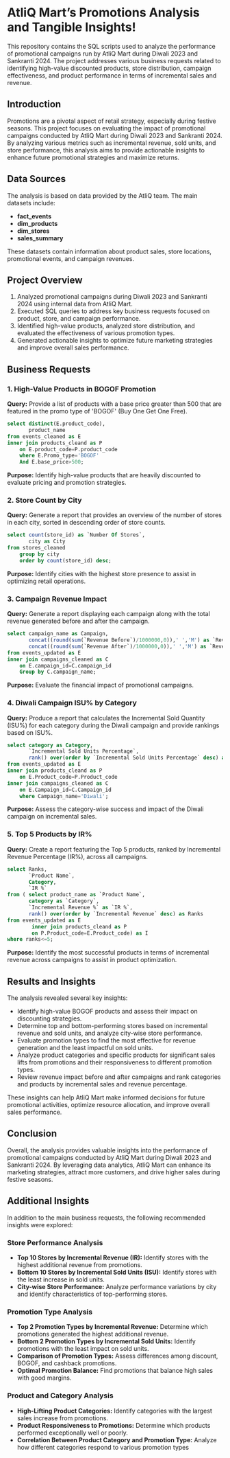 # AtliQ Mart’s Promotions Analysis and Tangible Insights!

This repository contains the SQL scripts used to analyze the performance of promotional campaigns run by AtliQ Mart during Diwali 2023 and Sankranti 2024. The project addresses various business requests related to identifying high-value discounted products, store distribution, campaign effectiveness, and product performance in terms of incremental sales and revenue.

## Introduction

Promotions are a pivotal aspect of retail strategy, especially during festive seasons. This project focuses on evaluating the impact of promotional campaigns conducted by AtliQ Mart during Diwali 2023 and Sankranti 2024. By analyzing various metrics such as incremental revenue, sold units, and store performance, this analysis aims to provide actionable insights to enhance future promotional strategies and maximize returns.

## Data Sources

The analysis is based on data provided by the AtliQ team. The main datasets include:
- **fact_events**
- **dim_products**
- **dim_stores**
- **sales_summary**

These datasets contain information about product sales, store locations, promotional events, and campaign revenues.

## Project Overview

1. Analyzed promotional campaigns during Diwali 2023 and Sankranti 2024 using internal data from AtliQ Mart.
2. Executed SQL queries to address key business requests focused on product, store, and campaign performance.
3. Identified high-value products, analyzed store distribution, and evaluated the effectiveness of various promotion types.
4. Generated actionable insights to optimize future marketing strategies and improve overall sales performance.

## Business Requests

### 1. High-Value Products in BOGOF Promotion
**Query:**
Provide a list of products with a base price greater than 500 that are featured in the promo type of 'BOGOF' (Buy One Get One Free).

```sql
select distinct(E.product_code),
	   product_name
from events_cleaned as E
inner join products_cleand as P
	on E.product_code=P.product_code
	where E.Promo_type='BOGOF'
	And E.base_price>500;
```

**Purpose:**
Identify high-value products that are heavily discounted to evaluate pricing and promotion strategies.

### 2. Store Count by City
**Query:**
Generate a report that provides an overview of the number of stores in each city, sorted in descending order of store counts.

```sql
select count(store_id) as `Number Of Stores`,
	   city as City
from stores_cleaned
	group by city
	order by count(store_id) desc;
```
**Purpose:**
Identify cities with the highest store presence to assist in optimizing retail operations.

### 3. Campaign Revenue Impact
**Query:**
Generate a report displaying each campaign along with the total revenue generated before and after the campaign.

```sql
select campaign_name as Campaign,
       concat((round(sum(`Revenue Before`)/1000000,0)),' ','M') as `Revenue Before`,
       concat((round(sum(`Revenue After`)/1000000,0)),' ','M') as `Revenue After`
from events_updated as E
inner join campaigns_cleaned as C
	on E.campaign_id=C.campaign_id
	Group by C.campaign_name;
```
**Purpose:**
Evaluate the financial impact of promotional campaigns.

### 4. Diwali Campaign ISU% by Category
**Query:**
Produce a report that calculates the Incremental Sold Quantity (ISU%) for each category during the Diwali campaign and provide rankings based on ISU%.

```sql
select category as Category,
       `Incremental Sold Units Percentage`,
       rank() over(order by `Incremental Sold Units Percentage` desc) as Ranks
from events_updated as E
inner join products_cleand as P
	on E.Product_code=P.Product_code
inner join campaigns_cleaned as C
	on E.Campaign_id=C.Campaign_id
	where Campaign_name='Diwali';
```

**Purpose:**
Assess the category-wise success and impact of the Diwali campaign on incremental sales.

### 5. Top 5 Products by IR%
**Query:**
Create a report featuring the Top 5 products, ranked by Incremental Revenue Percentage (IR%), across all campaigns.

```sql
select Ranks,
	   `Product Name`,
       Category,
       `IR %`
from ( select product_name as `Product Name`,
       category as `Category`,
	   `Incremental Revenue %` as `IR %`,
       rank() over(order by `Incremental Revenue` desc) as Ranks
from events_updated as E
		inner join products_cleand as P
		on P.Product_code=E.Product_code) as I
where ranks<=5;
```

**Purpose:**
Identify the most successful products in terms of incremental revenue across campaigns to assist in product optimization.

## Results and Insights

The analysis revealed several key insights:
- Identify high-value BOGOF products and assess their impact on discounting strategies.
- Determine top and bottom-performing stores based on incremental revenue and sold units, and analyze city-wise store performance.
- Evaluate promotion types to find the most effective for revenue generation and the least impactful on sold units.
- Analyze product categories and specific products for significant sales lifts from promotions and their responsiveness to different promotion types.
- Review revenue impact before and after campaigns and rank categories and products by incremental sales and revenue percentage.

These insights can help AtliQ Mart make informed decisions for future promotional activities, optimize resource allocation, and improve overall sales performance.

## Conclusion

Overall, the analysis provides valuable insights into the performance of promotional campaigns conducted by AtliQ Mart during Diwali 2023 and Sankranti 2024. By leveraging data analytics, AtliQ Mart can enhance its marketing strategies, attract more customers, and drive higher sales during festive seasons.

## Additional Insights

In addition to the main business requests, the following recommended insights were explored:

### Store Performance Analysis
- **Top 10 Stores by Incremental Revenue (IR):** Identify stores with the highest additional revenue from promotions.
- **Bottom 10 Stores by Incremental Sold Units (ISU):** Identify stores with the least increase in sold units.
- **City-wise Store Performance:** Analyze performance variations by city and identify characteristics of top-performing stores.

### Promotion Type Analysis
- **Top 2 Promotion Types by Incremental Revenue:** Determine which promotions generated the highest additional revenue.
- **Bottom 2 Promotion Types by Incremental Sold Units:** Identify promotions with the least impact on sold units.
- **Comparison of Promotion Types:** Assess differences among discount, BOGOF, and cashback promotions.
- **Optimal Promotion Balance:** Find promotions that balance high sales with good margins.

### Product and Category Analysis
- **High-Lifting Product Categories:** Identify categories with the largest sales increase from promotions.
- **Product Responsiveness to Promotions:** Determine which products performed exceptionally well or poorly.
- **Correlation Between Product Category and Promotion Type:** Analyze how different categories respond to various promotion types
